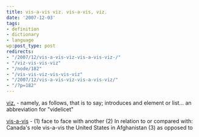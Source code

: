 ```yaml
---
title: vis-a-vis viz. vis-a-vis, viz.
date: '2007-12-03'
tags:
- definition
- dictionary
- language
wp:post_type: post
redirects:
- "/2007/12/vis-a-vis-viz-vis-a-vis-viz-/"
- "/viz-vis-vis-viz"
- "/node/182"
- "/vis-vis-viz-vis-vis-viz"
- "/2007/12/vis-a-vis-viz-vis-a-vis-viz/"
- "/?p=182"
---
```


[viz.](http://en.wiktionary.org/wiki/viz) - namely, as follows, that is to say; introduces and element or list... an abbreviation for "videlicet"

[vis-a-vis](http://en.wiktionary.org/wiki/viz) - (1) face to face with another (2) In relation to or compared with: Canada's role vis-a-vis the United States in Afghanistan (3) as opposed to
